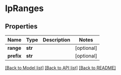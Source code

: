 # IpRanges

## Properties
Name | Type | Description | Notes
------------ | ------------- | ------------- | -------------
**range** | **str** |  | [optional] 
**prefix** | **str** |  | [optional] 

[[Back to Model list]](../README.md#documentation-for-models) [[Back to API list]](../README.md#documentation-for-api-endpoints) [[Back to README]](../README.md)


